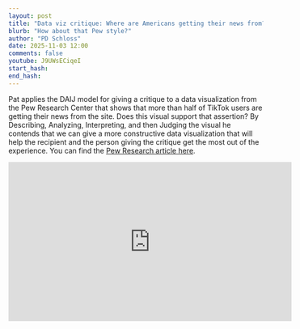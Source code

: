 ```yaml
---
layout: post
title: "Data viz critique: Where are Americans getting their news from? (CC378)"
blurb: "How about that Pew style?"
author: "PD Schloss"
date: 2025-11-03 12:00
comments: false
youtube: J9UWsECiqeI
start_hash: 
end_hash: 
---
```


Pat applies the DAIJ model for giving a critique to a data visualization from the Pew Research Center that shows that more than half of TikTok users are getting their news from the site. Does this visual support that assertion? By Describing, Analyzing, Interpreting, and then Judging the visual he contends that we can give a more constructive data visualization that will help the recipient and the person giving the critique get the most out of the experience. You can find the [Pew Research article here](https://www.pewresearch.org/short-reads/2025/09/25/1-in-5-americans-now-regularly-get-news-on-tiktok-up-sharply-from-2020/).

<iframe style="margin: 0 auto;display:block;" width="560" height="315" src="https://www.youtube.com/embed/{{ page.youtube }}" frameborder="0" allow="accelerometer; autoplay; encrypted-media; gyroscope; picture-in-picture" allowfullscreen></iframe>
